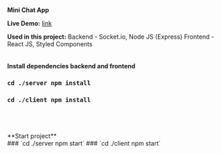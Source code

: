**Mini Chat App**

**Live Demo:** [link](https://mini-chatapp.onrender.com) 

**Used in this project:**
Backend - Socket.io, Node JS (Express)
Frontend - React JS, Styled Components
<br/> 
<br/> 
<br/> 
**Install dependencies backend and frontend** <br/> 
### `cd ./server npm install`
### `cd ./client npm install`
<br/> 
<br/> 
<br/> 
**Start project** <br/> 
### `cd ./server npm start`
### `cd ./client npm start`
